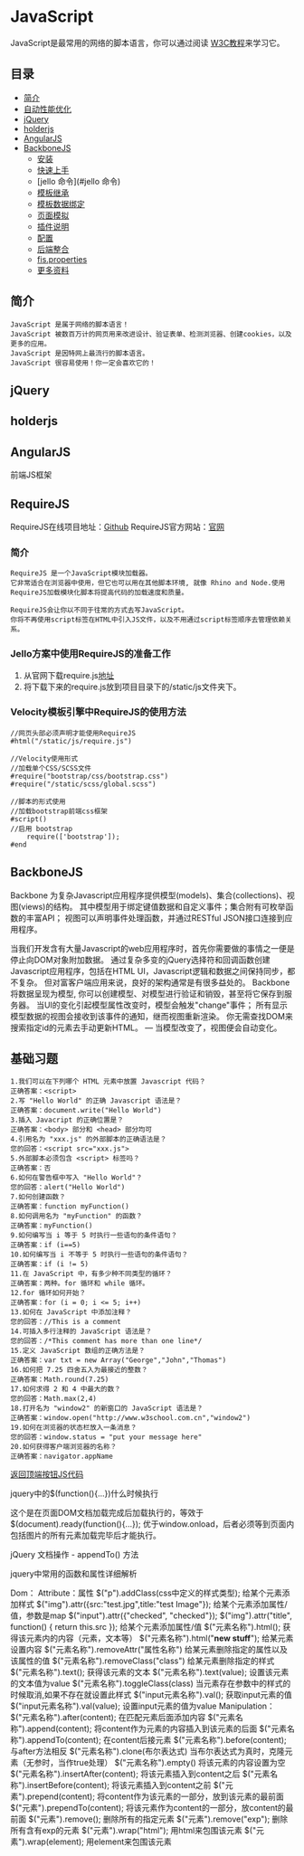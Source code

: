 JavaScript
==========

JavaScript是最常用的网络的脚本语言，你可以通过阅读  [W3C教程](http://www.w3school.com.cn/js/index.asp/)来学习它。

## 目录
* [简介](#简介)
* [自动性能优化](#自动性能优化)
* [jQuery](#jQuery)
* [holderjs](#holderjs)
* [AngularJS](#AngularJS)
* [BackboneJS](#BackboneJS)
  * [安装](#安装)
  * [快速上手](#快速上手)
  * [jello 命令](#jello 命令)
  * [模板继承](#模板继承)
  * [模板数据绑定](#模板继承)
  * [页面模拟](#页面模拟)
  * [插件说明](#插件说明)
  * [配置](#配置)
  * [后端整合](#后端整合)
  * [fis.properties](#fisproperties)
  * [更多资料](#更多资料)


## 简介

```
JavaScript 是属于网络的脚本语言！
JavaScript 被数百万计的网页用来改进设计、验证表单、检测浏览器、创建cookies，以及更多的应用。
JavaScript 是因特网上最流行的脚本语言。
JavaScript 很容易使用！你一定会喜欢它的！
```




## jQuery

## holderjs

## AngularJS
前端JS框架

## RequireJS
RequireJS在线项目地址：[Github](https://github.com/jrburke/requirejs/)
RequireJS官方网站：[官网](http://requirejs.org/)

### 简介

```
RequireJS 是一个JavaScript模块加载器。
它非常适合在浏览器中使用，但它也可以用在其他脚本环境, 就像 Rhino and Node.使用RequireJS加载模块化脚本将提高代码的加载速度和质量。

RequireJS会让你以不同于往常的方式去写JavaScript。
你将不再使用script标签在HTML中引入JS文件，以及不用通过script标签顺序去管理依赖关系。
```

### Jello方案中使用RequireJS的准备工作

1. 从官网下载require.js[地址](http://www.requirejs.cn/docs/download.html)
2. 将下载下来的require.js放到项目目录下的/static/js文件夹下。

### Velocity模板引擎中RequireJS的使用方法

    //网页头部必须声明才能使用RequireJS
    #html("/static/js/require.js")

    //Velocity使用形式
    //加载单个CSS/SCSS文件
    #require("bootstrap/css/bootstrap.css")
    #require("/static/scss/global.scss")

    //脚本的形式使用
    //加载bootstrap前端css框架
    #script()
    //启用 bootstrap
        require(['bootstrap']);
    #end


## BackboneJS

Backbone 为复杂Javascript应用程序提供模型(models)、集合(collections)、视图(views)的结构。
其中模型用于绑定键值数据和自定义事件；集合附有可枚举函数的丰富API； 视图可以声明事件处理函数，并通过RESTful JSON接口连接到应用程序。

当我们开发含有大量Javascript的web应用程序时，首先你需要做的事情之一便是停止向DOM对象附加数据。 通过复杂多变的jQuery选择符和回调函数创建Javascript应用程序，包括在HTML UI，Javascript逻辑和数据之间保持同步，都不复杂。 但对富客户端应用来说，良好的架构通常是有很多益处的。
Backbone将数据呈现为模型, 你可以创建模型、对模型进行验证和销毁，甚至将它保存到服务器。 当UI的变化引起模型属性改变时，模型会触发"change"事件； 所有显示模型数据的视图会接收到该事件的通知，继而视图重新渲染。 你无需查找DOM来搜索指定id的元素去手动更新HTML。 — 当模型改变了，视图便会自动变化。

## 基础习题

```
1.我们可以在下列哪个 HTML 元素中放置 Javascript 代码？
正确答案：<script>
2.写 "Hello World" 的正确 Javascript 语法是？
正确答案：document.write("Hello World")
3.插入 Javacript 的正确位置是？
正确答案：<body> 部分和 <head> 部分均可
4.引用名为 "xxx.js" 的外部脚本的正确语法是？
您的回答：<script src="xxx.js">
5.外部脚本必须包含 <script> 标签吗？
正确答案：否
6.如何在警告框中写入 "Hello World"？
您的回答：alert("Hello World")
7.如何创建函数？
正确答案：function myFunction()
8.如何调用名为 "myFunction" 的函数？
正确答案：myFunction()
9.如何编写当 i 等于 5 时执行一些语句的条件语句？
正确答案：if (i==5)
10.如何编写当 i 不等于 5 时执行一些语句的条件语句？
正确答案：if (i != 5)
11.在 JavaScript 中，有多少种不同类型的循环？
正确答案：两种。for 循环和 while 循环。
12.for 循环如何开始？
正确答案：for (i = 0; i <= 5; i++)
13.如何在 JavaScript 中添加注释？
您的回答：//This is a comment
14.可插入多行注释的 JavaScript 语法是？
您的回答：/*This comment has more than one line*/
15.定义 JavaScript 数组的正确方法是？
正确答案：var txt = new Array("George","John","Thomas")
16.如何把 7.25 四舍五入为最接近的整数？
正确答案：Math.round(7.25)
17.如何求得 2 和 4 中最大的数？
您的回答：Math.max(2,4)
18.打开名为 "window2" 的新窗口的 JavaScript 语法是？
正确答案：window.open("http://www.w3school.com.cn","window2")
19.如何在浏览器的状态栏放入一条消息？
您的回答：window.status = "put your message here"
20.如何获得客户端浏览器的名称？
正确答案：navigator.appName
```


[返回顶端按钮JS代码](http://www.jb51.net/article/35995.htm)

jquery中的$(function(){...})什么时候执行

这个是在页面DOM文档加载完成后加载执行的，等效于$(document).ready(function(){...}); 
优于window.onload，后者必须等到页面内包括图片的所有元素加载完毕后才能执行。

jQuery 文档操作 - appendTo() 方法

jquery中常用的函数和属性详细解析

Dom：
Attribute：属性
$("p").addClass(css中定义的样式类型); 给某个元素添加样式
$("img").attr({src:"test.jpg",title:"test Image"}); 给某个元素添加属性/值，参数是map
$("input").attr({"checked", "checked"}); 
$("img").attr("title", function() { return this.src }); 给某个元素添加属性/值
$("元素名称").html(); 获得该元素内的内容（元素，文本等）
$("元素名称").html("<b>new stuff</b>"); 给某元素设置内容
$("元素名称").removeAttr("属性名称") 给某元素删除指定的属性以及该属性的值
$("元素名称").removeClass("class") 给某元素删除指定的样式
$("元素名称").text(); 获得该元素的文本
$("元素名称").text(value); 设置该元素的文本值为value
$("元素名称").toggleClass(class) 当元素存在参数中的样式的时候取消,如果不存在就设置此样式
$("input元素名称").val(); 获取input元素的值
$("input元素名称").val(value); 设置input元素的值为value
Manipulation：
$("元素名称").after(content); 在匹配元素后面添加内容
$("元素名称").append(content); 将content作为元素的内容插入到该元素的后面
$("元素名称").appendTo(content); 在content后接元素
$("元素名称").before(content); 与after方法相反
$("元素名称").clone(布尔表达式) 当布尔表达式为真时，克隆元素（无参时，当作true处理）
$("元素名称").empty() 将该元素的内容设置为空
$("元素名称").insertAfter(content); 将该元素插入到content之后
$("元素名称").insertBefore(content); 将该元素插入到content之前
$("元素").prepend(content); 将content作为该元素的一部分，放到该元素的最前面
$("元素").prependTo(content); 将该元素作为content的一部分，放content的最前面
$("元素").remove(); 删除所有的指定元素
$("元素").remove("exp"); 删除所有含有exp的元素
$("元素").wrap("html"); 用html来包围该元素
$("元素").wrap(element); 用element来包围该元素